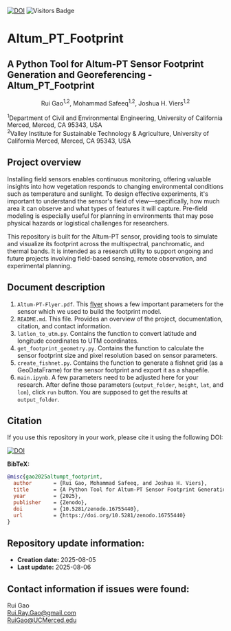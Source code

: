[![DOI](https://zenodo.org/badge/DOI/10.5281/zenodo.16755440.svg)](https://doi.org/10.5281/zenodo.16755440)
![Visitors Badge](https://visitor-badge.laobi.icu/badge?page_id=RuiGao9.Altum_PT)

# Altum_PT_Footprint
## A Python Tool for Altum-PT Sensor Footprint Generation and Georeferencing - Altum_PT_Footprint
<p align="center">Rui Gao<sup>1,2</sup>, Mohammad Safeeq<sup>1,2</sup>, Joshua H. Viers<sup>1,2</sup></p>
<sup>1</sup>Department of Civil and Environmental Engineering, University of California Merced, Merced, CA 95343, USA<br>
<sup>2</sup>Valley Institute for Sustainable Technology & Agriculture, University of California Merced, Merced, CA 95343, USA<br>

## Project overview
<p>Installing field sensors enables continuous monitoring, offering valuable insights into how vegetation responds to changing environmental conditions such as temperature and sunlight. To design effective experiments, it's important to understand the sensor's field of view—specifically, how much area it can observe and what types of features it will capture. Pre-field modeling is especially useful for planning in environments that may pose physical hazards or logistical challenges for researchers.</p>
<p>This repository is built for the Altum-PT sensor, providing tools to simulate and visualize its footprint across the multispectral, panchromatic, and thermal bands. It is intended as a research utility to support ongoing and future projects involving field-based sensing, remote observation, and experimental planning.</p>

## Document description
1. `Altum-PT-Flyer.pdf`. This [flyer](chrome-extension://efaidnbmnnnibpcajpcglclefindmkaj/https://ageagle.com/wp-content/uploads/2022/07/AgEagle-Altum-PT-Brochure-EN.pdf) shows a few important parameters for the sensor which we used to build the footprint model.
2. `README.md`. This file. Provides an overview of the project, documentation, citation, and contact information.
3. `latlon_to_utm.py`. Contains the function to convert latitude and longitude coordinates to UTM coordinates.
4. `get_footprint_geometry.py`. Contains the function to calculate the sensor footprint size and pixel resolution based on sensor parameters.
5. `create_fishnet.py`. Contains the function to generate a fishnet grid (as a GeoDataFrame) for the sensor footprint and export it as a shapefile.
6. `main.ipynb`. A few parameters need to be adjusted here for your research. After define those parameters (`output_folder`, `height`, `lat`, and `lon`), click `run` button. You are supposed to get the results at `output_folder`.

## Citation
If you use this repository in your work, please cite it using the following DOI:

[![DOI](https://zenodo.org/badge/DOI/10.5281/zenodo.16755440.svg)](https://doi.org/10.5281/zenodo.16755440)

**BibTeX:**
```bibtex
@misc{gao2025altumpt_footprint,
  author       = {Rui Gao, Mohammad Safeeq, and Joshua H. Viers},
  title        = {A Python Tool for Altum-PT Sensor Footprint Generation and Georeferencing – Altum_PT_Footprint},
  year         = {2025},
  publisher    = {Zenodo},
  doi          = {10.5281/zenodo.16755440},
  url          = {https://doi.org/10.5281/zenodo.16755440}
}
```

## Repository update information:
- **Creation date:** 2025-08-05
- **Last update:** 2025-08-06

## Contact information if issues were found:
Rui Gao<br>
Rui.Ray.Gao@gmail.com<br>
RuiGao@UCMerced.edu